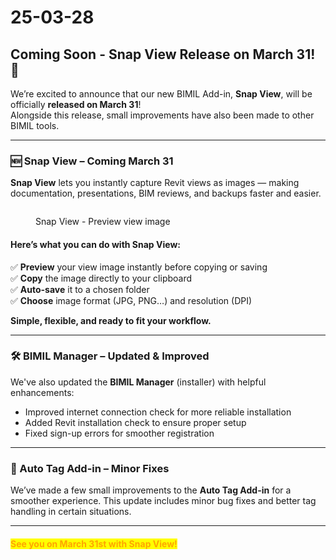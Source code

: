 # 25-03-28

## Coming Soon - Snap View Release on March 31! 🎉



We’re excited to announce that our new BIMIL Add-in, **Snap View**, will be officially **released on March 31**!\
Alongside this release, small improvements have also been made to other BIMIL tools.

***

### 🆕 Snap View – Coming March 31

**Snap View** lets you instantly capture Revit views as images — making documentation, presentations, BIM reviews, and backups faster and easier.

<figure><img src="../.gitbook/assets/SnapView GIF 만들기1 (3).gif" alt=""><figcaption><p>Snap View - Preview view image</p></figcaption></figure>

#### Here’s what you can do with Snap View:

✅ **Preview** your view image instantly before copying or saving\
✅ **Copy** the image directly to your clipboard\
✅ **Auto-save** it to a chosen folder\
✅ **Choose** image format (JPG, PNG…) and resolution (DPI)

**Simple, flexible, and ready to fit your workflow.**

***

### 🛠 BIMIL Manager – Updated & Improved

We've also updated the **BIMIL Manager** (installer) with helpful enhancements:

* Improved internet connection check for more reliable installation
* Added Revit installation check to ensure proper setup
* Fixed sign-up errors for smoother registration

***

### 🔧 Auto Tag Add-in – Minor Fixes

We’ve made a few small improvements to the **Auto Tag Add-in** for a smoother experience. This update includes minor bug fixes and better tag handling in certain situations.

***

#### <mark style="color:orange;">**See you on March 31st with Snap View!**</mark>
